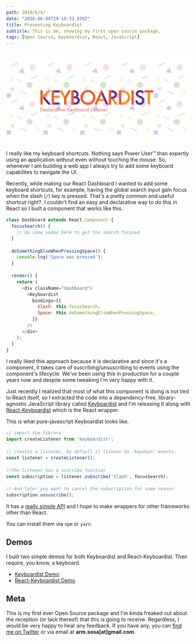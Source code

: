 ```yaml
---
path: 2018/6/4/
date: "2018-06-04T19:18:32.839Z"
title: Presenting Keyboardist
subtitle: This is me, showing my first open source package.
tags: [Open Source, Keyboardist, React, JavaScript]
---
```


![](keyboardist.png)

I really like my keyboard shortcuts. Nothing says Power User&trade; than expertly using an application without even without touching the mouse. So, whenever I am building a web app I always try to add some keyboard capabilites to navigate the UI.

Recently, while making our React Dashboard I wanted to add some keyboard shortcuts, for example, having the global search input gain focus when the slash (`/`) key is pressed. That's a pretty common and useful shortcut right?. I couldn't find an easy and declarative way to do this in React so I built a component that works like this.

```javascript
class Dashboard extends React.Component {
  focusSearch() {
    // do some vodoo here to get the search focused
  }

  doSomethingElseWhenPressingSpace() {
    console.log('Space was pressed');
  }

  render() {
    return (
      <div className="dashboard">
        <Keyboardist
          bindings={{
            Slash: this.focusSearch,
            Space: this.doSomethingElseWhenPressingSpace,
          }}
        />
      </div>
    );
  }
}
```

I really liked this approach because it is declarative and since it's a component, it takes care of suscribing/unsuscribing to events using the component's lifecycle. We've been using this in production for a couple years now and despite some tweaking I'm very happy with it.

Just recently I realized that most of what this component is doing is not tied to React itself, so I extracted the code into a dependency-free, library-agnostic JavaScript library called [Keyboardist](https://github.com/soska/keyboardist) and I'm releasing it along with [React-Keyboardist](https://github.com/soska/react-keyboardist) which is the React wrapper.

This is what pure-javascript Keyboardist looks like.

```javascript
// import the library
import createListener from 'keyboardist';

// creates a listener, by default it listens to 'keydown' events.
const listener = createListener();

//the listener has a suscribe function
const subscription = listener.subscribe('Slash', focusSearch);

// And later you want to cancel the subscription for some reason
subscription.unsuscribe();
```

It has a [really simple API](https://github.com/soska/keyboardist) and I hope to make wrappers for other frameworks other than React.

You can install them via `npm` or `yarn`.

## Demos

I built two simple demos for both Keyboardist and React-Keyboardist. Their require, you know, a keyboard.

* [Keyboardist Demo](https://soska.github.io/keyboardist/docs/index.html)
* [React-Keyboardist Demo](https://soska.github.io/react-keyboardist/docs/index.html)

## Meta

This is my first ever Open Source package and I'm kinda freaked out about the reception (or lack thereof) that this is going to receive. Regardless, I would be very happy to hear any feedback. If you have any, you can [find me on Twitter](https://twitter.com/soska) or via email at **arm.sosa[at]gmail.com**.
